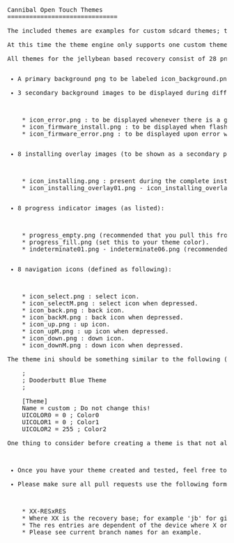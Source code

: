 <pre>Cannibal Open Touch Themes
==============================

The included themes are examples for custom sdcard themes; these can be side-loaded and ran on any device running Cannibal Open Touch Recovery v2.1-dev2 or above.

At this time the theme engine only supports one custom theme at a time to be loaded from '/sdcard/cotrecovery/theme/custom/'.

All themes for the jellybean based recovery consist of 28 pngs files and one ini file (png defined as following):
<ul>
<li>A primary background png to be labeled icon_background.png</li>
<li>3 secondary background images to be displayed during different processes (these are):</li>
</ul>
	* icon_error.png : to be displayed whenever there is a generic error.
	* icon_firmware_install.png : to be displayed when flashing a firmware update (this is uncommon).
	* icon_firmware_error.png : to be displayed upon error while flashing a firmware update (like the previous this is uncommon).
<ul>
<li>8 installing overlay images (to be shown as a secondary progress indicator)</li>
</ul>
	* icon_installing.png : present during the complete install (this goes under the overlays as the complete background)
	* icon_installing_overlay01.png - icon_installing_overlay07.png (pull these from another theme and modify accordingly)
<ul>
<li>8 progress indicator images (as listed):</li>
</ul>
	* progress_empty.png (recommended that you pull this from an existing theme).
	* progress_fill.png (set this to your theme color).
	* indeterminate01.png - indeterminate06.png (recommended that you pull these from an existing theme as well).
<ul>
<li>8 navigation icons (defined as following):</li>
</ul>
	* icon_select.png : select icon.
	* icon_selectM.png : select icon when depressed.
	* icon_back.png : back icon.
	* icon_backM.png : back icon when depressed.
	* icon_up.png : up icon.
	* icon_upM.png : up icon when depressed.
	* icon_down.png : down icon.
	* icon_downM.png : down icon when depressed.

The theme ini should be something similar to the following (replace the colors with those of the html color code for the desired theme).

	;
	; Dooderbutt Blue Theme
	;
	
	[Theme]
	Name = custom ; Do not change this!
	UICOLOR0 = 0 ; Color0
	UICOLOR1 = 0 ; Color1
	UICOLOR2 = 255 ; Color2

One thing to consider before creating a theme is that not all devices use the same resolution, what looks good on one device will likely require different size images to work on another device.

<ul>
<li>Once you have your theme created and tested, feel free to submit it for sharing with other Cannibal Open Touch users by forking this repo and opening a pull request.</li>
<li>Please make sure all pull requests use the following format for branch names:</li>
</ul>
	* XX-RESxRES
	* Where XX is the recovery base; for example 'jb' for gingerbread.
	* The res entries are dependent of the device where X or Y is listed prior in order dependent on whether the device is portrait or landscape.
	* Please see current branch names for an example.
